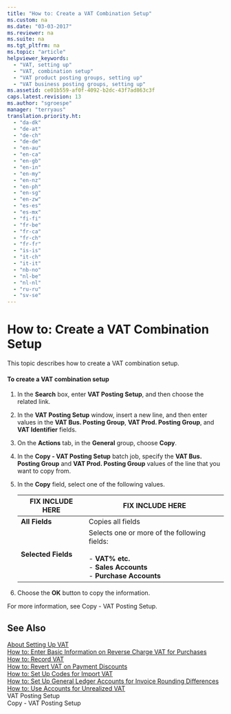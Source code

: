 ```yaml
---
title: "How to: Create a VAT Combination Setup"
ms.custom: na
ms.date: "03-03-2017"
ms.reviewer: na
ms.suite: na
ms.tgt_pltfrm: na
ms.topic: "article"
helpviewer_keywords: 
  - "VAT, setting up"
  - "VAT, combination setup"
  - "VAT product posting groups, setting up"
  - "VAT business posting groups, setting up"
ms.assetid: ce01b559-af0f-4092-b2dc-43f7ad863c3f
caps.latest.revision: 13
ms.author: "sgroespe"
manager: "terryaus"
translation.priority.ht: 
  - "da-dk"
  - "de-at"
  - "de-ch"
  - "de-de"
  - "en-au"
  - "en-ca"
  - "en-gb"
  - "en-in"
  - "en-my"
  - "en-nz"
  - "en-ph"
  - "en-sg"
  - "en-zw"
  - "es-es"
  - "es-mx"
  - "fi-fi"
  - "fr-be"
  - "fr-ca"
  - "fr-ch"
  - "fr-fr"
  - "is-is"
  - "it-ch"
  - "it-it"
  - "nb-no"
  - "nl-be"
  - "nl-nl"
  - "ru-ru"
  - "sv-se"
---
```

# How to: Create a VAT Combination Setup
This topic describes how to create a VAT combination setup.  
  
#### To create a VAT combination setup  
  
1.  In the **Search** box, enter **VAT Posting Setup**, and then choose the related link.  
  
2.  In the **VAT Posting Setup** window, insert a new line, and then enter values in the **VAT Bus. Posting Group**, **VAT Prod. Posting Group**, and **VAT Identifier** fields.  
  
3.  On the **Actions** tab, in the **General** group, choose **Copy**.  
  
4.  In the **Copy \- VAT Posting Setup** batch job, specify the **VAT Bus. Posting Group** and **VAT Prod. Posting Group** values of the line that you want to copy from.  
  
5.  In the **Copy** field, select one of the following values.  
  
    |FIX INCLUDE HERE<!--[!INCLUDE[bp_optionsheading](../DesignAndEngineering/includes/bp_optionsheading_md.md)] -->|FIX INCLUDE HERE<!--[!INCLUDE[bp_tabledescription](../ApplicationDesign/includes/bp_tabledescription_md.md)] -->|  
    |-------------------------------------|---------------------------------------|  
    |**All Fields**|Copies all fields|  
    |**Selected Fields**|Selects one or more of the following fields:<br /><br /> -   **VAT% etc.**<br />-   **Sales Accounts**<br />-   **Purchase Accounts**|  
  
6.  Choose the **OK** button to copy the information.  
  
 For more information, see Copy \- VAT Posting Setup.  
  
## See Also  
 [About Setting Up VAT](../Finance/about-setting-up-vat.md)   
 [How to: Enter Basic Information on Reverse Charge VAT for Purchases](../Finance/how-to-enter-basic-information-on-reverse-charge-vat-for-purchases.md)   
 [How to: Record VAT](../Finance/how-to-record-vat.md)   
 [How to: Revert VAT on Payment Discounts](../Finance/how-to-revert-vat-on-payment-discounts.md)   
 [How to: Set Up Codes for Import VAT](../Finance/how-to-set-up-codes-for-import-vat.md)   
 [How to: Set Up General Ledger Accounts for Invoice Rounding Differences](../Finance/how-to-set-up-general-ledger-accounts-for-invoice-rounding-differences.md)   
 [How to: Use Accounts for Unrealized VAT](../Finance/how-to-use-accounts-for-unrealized-vat.md)   
 VAT Posting Setup   
 Copy \- VAT Posting Setup